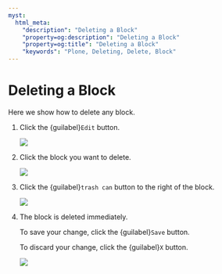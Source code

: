```yaml
---
myst:
  html_meta:
    "description": "Deleting a Block"
    "property=og:description": "Deleting a Block"
    "property=og:title": "Deleting a Block"
    "keywords": "Plone, Deleting, Delete, Block"
---
```


# Deleting a Block

Here we show how to delete any block.

1. Click the {guilabel}`Edit` button.

    ![](https://ajeuwbhvhr.cloudimg.io/colony-recorder.s3.amazonaws.com/files/2024-11-23/dbd47ab6-ca17-4d77-a969-173c456a1b5f/ascreenshot.jpeg?tl_px=0,0&br_px=1719,961&force_format=jpeg&q=100&width=1120.0&wat=1&wat_opacity=0.7&wat_gravity=northwest&wat_url=https://colony-recorder.s3.us-west-1.amazonaws.com/images/watermarks/FB923C_standard.png&wat_pad=9,18)


2. Click the block you want to delete.

    ![](https://ajeuwbhvhr.cloudimg.io/colony-recorder.s3.amazonaws.com/files/2024-11-23/9db9a9a3-a649-4c14-8ec3-256836888128/ascreenshot.jpeg?tl_px=604,63&br_px=2324,1024&force_format=jpeg&q=100&width=1120.0&wat=1&wat_opacity=0.7&wat_gravity=northwest&wat_url=https://colony-recorder.s3.us-west-1.amazonaws.com/images/watermarks/FB923C_standard.png&wat_pad=524,277)


3. Click the {guilabel}`trash can` button to the right of the block.

    ![](https://ajeuwbhvhr.cloudimg.io/colony-recorder.s3.amazonaws.com/files/2024-11-23/45310554-e23a-46b0-9ca1-cee6307313c8/ascreenshot.jpeg?tl_px=1090,95&br_px=2810,1056&force_format=jpeg&q=100&width=1120.0&wat=1&wat_opacity=0.7&wat_gravity=northwest&wat_url=https://colony-recorder.s3.us-west-1.amazonaws.com/images/watermarks/FB923C_standard.png&wat_pad=556,277)


4. The block is deleted immediately.

    To save your change, click the {guilabel}`Save` button.

    To discard your change, click the {guilabel}`X` button.

    ![](https://ajeuwbhvhr.cloudimg.io/colony-recorder.s3.amazonaws.com/files/2024-11-23/95324e81-faef-4a12-b924-8c9bdac94763/ascreenshot.jpeg?tl_px=0,0&br_px=1719,961&force_format=jpeg&q=100&width=1120.0&wat=1&wat_opacity=0.7&wat_gravity=northwest&wat_url=https://colony-recorder.s3.us-west-1.amazonaws.com/images/watermarks/FB923C_standard.png&wat_pad=9,14)



